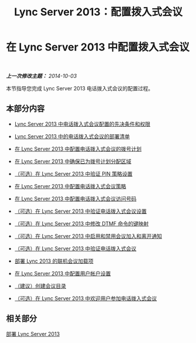 ﻿---
title: Lync Server 2013：配置拨入式会议
TOCTitle: 配置拨入式会议
ms:assetid: 79a98c5d-a0a8-4729-828d-b9166842432c
ms:mtpsurl: https://technet.microsoft.com/zh-cn/library/Gg398600(v=OCS.15)
ms:contentKeyID: 49313326
ms.date: 05/19/2016
mtps_version: v=OCS.15
ms.translationtype: HT
---

# 在 Lync Server 2013 中配置拨入式会议

 

_**上一次修改主题：** 2014-10-03_

本节指导您完成 Lync Server 2013 电话拨入式会议的配置过程。

## 本部分内容

  - [Lync Server 2013 中电话拨入式会议配置的先决条件和权限](lync-server-2013-dial-in-conferencing-configuration-prerequisites-and-permissions.md)

  - [Lync Server 2013 中的电话拨入式会议的部署清单](lync-server-2013-deployment-checklist-for-dial-in-conferencing.md)

  - [在 Lync Server 2013 中配置电话拨入式会议的拨号计划](lync-server-2013-configure-dial-plans-for-dial-in-conferencing.md)

  - [在 Lync Server 2013 中确保已为拨号计划分配区域](lync-server-2013-make-sure-dial-plans-have-assigned-regions.md)

  - [（可选）在 Lync Server 2013 中验证 PIN 策略设置](lync-server-2013-optional-verify-pin-policy-settings.md)

  - [在 Lync Server 2013 中配置电话拨入式会议策略](lync-server-2013-configure-conferencing-policy-for-dial-in.md)

  - [在 Lync Server 2013 中配置电话拨入式会议访问号码](lync-server-2013-configure-dial-in-conferencing-access-numbers.md)

  - [（可选）在 Lync Server 2013 中验证电话拨入式会议设置](lync-server-2013-optional-verify-dial-in-conferencing-settings.md)

  - [（可选）在 Lync Server 2013 中修改 DTMF 命令的键映射](lync-server-2013-optional-modify-key-mapping-for-dtmf-commands.md)

  - [（可选）在 Lync Server 2013 中启用和禁用会议加入和离开通知](lync-server-2013-optional-enable-and-disable-conference-join-and-leave-announcements.md)

  - [（可选）在 Lync Server 2013 中验证电话拨入式会议](lync-server-2013-optional-verify-dial-in-conferencing.md)

  - [部署 Lync 2013 的联机会议加载项](lync-server-2013-deploy-the-online-meeting-add-in-for-lync-2013.md)

  - [在 Lync Server 2013 中配置用户帐户设置](lync-server-2013-configure-user-account-settings.md)

  - [（建议）创建会议目录](recommended-create-conference-directories.md)

  - [（可选）在 Lync Server 2013 中欢迎用户参加电话拨入式会议](lync-server-2013-optional-welcome-users-to-dial-in-conferencing.md)

## 相关部分

[部署 Lync Server 2013](lync-server-2013-deploying-lync-server.md)

